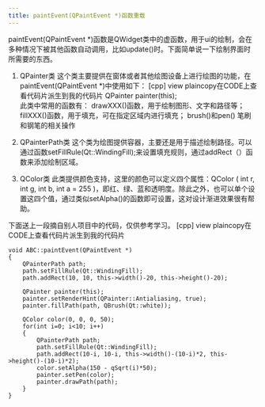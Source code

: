 ```yaml
---
title: paintEvent(QPaintEvent *)函数重载
---
```


paintEvent(QPaintEvent *)函数是QWidget类中的虚函数，用于ui的绘制，会在多种情况下被其他函数自动调用，比如update()时。下面简单说一下绘制界面时所需要的东西。

1. QPainter类
这个类主要提供在窗体或者其他绘图设备上进行绘图的功能，在paintEvent(QPaintEvent *)中使用如下：
[cpp] view plaincopy在CODE上查看代码片派生到我的代码片
QPainter painter(this);  
此类中常用的函数有：
drawXXX()函数，用于绘制图形、文字和路径等；
fillXXX()函数，用于填充，可在指定区域内进行填充；
brush()和pen()  笔刷和钢笔的相关操作

2. QPainterPath类
这个类为绘图提供容器，主要还是用于描述绘制路径。可以通过函数setFillRule(Qt::WindingFill);来设置填充规则，通过addRect（）函数来添加绘制区域。
 
3. QColor类
此类提供颜色支持，这里的颜色可以定义四个属性：QColor ( int r, int g, int b, int a = 255 )，即红、绿、蓝和透明度。除此之外，也可以单个设置这四个值，通过类似setAlpha()的函数即可设置，这对设计渐进效果很有帮助。
 
下面送上一段摘自别人项目中的代码，仅供参考学习。
[cpp] view plaincopy在CODE上查看代码片派生到我的代码片

	void ABC::paintEvent(QPaintEvent *)  
	{  
	    QPainterPath path;  
	    path.setFillRule(Qt::WindingFill);  
	    path.addRect(10, 10, this->width()-20, this->height()-20);  
	  
	    QPainter painter(this);  
	    painter.setRenderHint(QPainter::Antialiasing, true);  
	    painter.fillPath(path, QBrush(Qt::white));  
	  
	    QColor color(0, 0, 0, 50);  
	    for(int i=0; i<10; i++)  
	    {  
	        QPainterPath path;  
	        path.setFillRule(Qt::WindingFill);  
	        path.addRect(10-i, 10-i, this->width()-(10-i)*2, this->height()-(10-i)*2);  
	        color.setAlpha(150 - qSqrt(i)*50);  
	        painter.setPen(color);  
	        painter.drawPath(path);  
	    }  
	} 
 